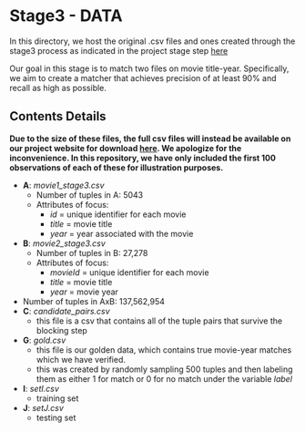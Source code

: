 # Stage3 - DATA

In this directory, we host the original .csv files and ones created through the
stage3 process as indicated in the project stage step [here](https://sites.google.com/site/anhaidgroup/courses/cs-838-spring-2017/project-description/stage-3)


Our goal in this stage is to match two files on movie title-year. Specifically,
we aim to create a matcher that achieves precision of at least 90% and recall
as high as possible.

## Contents Details

**Due to the size of these files, the full csv files will instead be available on our project
website for download
[here](https://sites.google.com/site/cs838datascienceprojectmovie/). We apologize for the inconvenience. In this repository, we have only included the first 100 observations of each of these for illustration purposes.**

- **A**: *movie1_stage3.csv*
  - Number of tuples in A: 5043
  - Attributes of focus:
    - *id* = unique identifier for each movie
    - *title* = movie title
    - *year* = year associated with the movie
- **B**: *movie2_stage3.csv*
  - Number of tuples in B: 27,278
  - Attributes of focus:
    - *movieId* = unique identifier for each movie
    - *title* = movie title
    - *year* = movie year
- Number of tuples in AxB: 137,562,954
- **C**: *candidate_pairs.csv*
  - this file is a csv that contains all of the tuple pairs that survive the
    blocking step
- **G**: *gold.csv*
  - this file is our golden data, which contains true movie-year matches which
    we have verified.
  - this was created by randomly sampling 500 tuples and then labeling them as
    either 1 for match or 0 for no match under the variable *label*
- **I**: *setI.csv*
  - training set
- **J**: *setJ.csv*
  - testing set


